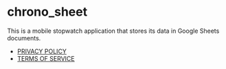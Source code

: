 # chrono_sheet

This is a mobile stopwatch application that stores its data in Google Sheets documents.

* [PRIVACY POLICY](./PRIVACY_POLICY.md)
* [TERMS OF SERVICE](./TERMS_OF_SERVICE.md)
